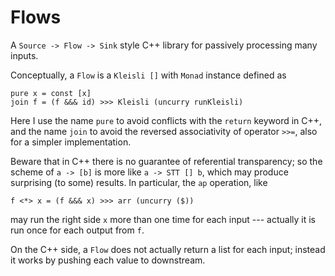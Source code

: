 # Flows

A `Source -> Flow -> Sink` style C++ library for passively processing many
inputs.

Conceptually, a `Flow` is a `Kleisli []` with `Monad` instance defined as
```
pure x = const [x]
join f = (f &&& id) >>> Kleisli (uncurry runKleisli)
```
Here I use the name `pure` to avoid conflicts with the `return` keyword in
C++, and the name `join` to avoid the reversed associativity of operator
`>>=`, also for a simpler implementation.

Beware that in C++ there is no guarantee of referential transparency; so
the scheme of `a -> [b]` is more like `a -> STT [] b`, which may produce
surprising (to some) results.  In particular, the `ap` operation, like
```
f <*> x = (f &&& x) >>> arr (uncurry ($))
```
may run the right side `x` more than one time for each input --- actually
it is run once for each output from `f`.

On the C++ side, a `Flow` does not actually return a list for each input;
instead it works by pushing each value to downstream.
